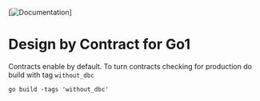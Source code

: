 [![Documentation](https://godoc.org/drblez/dbc?status.svg)]

# Design by Contract for Go1

Contracts enable by default.
To turn contracts checking for production
do build with tag `without_dbc`

    go build -tags 'without_dbc'